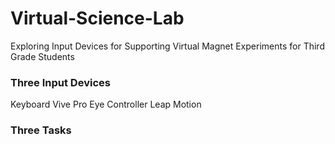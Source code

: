 Virtual-Science-Lab
====================================================================
Exploring Input Devices for Supporting Virtual Magnet Experiments for Third Grade Students

### Three Input Devices
Keyboard
Vive Pro Eye Controller
Leap Motion

### Three Tasks
